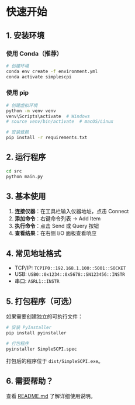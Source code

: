 # 快速开始

## 1. 安装环境

### 使用 Conda（推荐）
```bash
# 创建环境
conda env create -f environment.yml
conda activate simplescpi
```

### 使用 pip
```bash
# 创建虚拟环境
python -m venv venv
venv\Scripts\activate  # Windows
# source venv/bin/activate  # macOS/Linux

# 安装依赖
pip install -r requirements.txt
```

## 2. 运行程序

```bash
cd src
python main.py
```

## 3. 基本使用

1. **连接仪器**：在工具栏输入仪器地址，点击 Connect
2. **添加命令**：右键命令列表 → Add Item
3. **执行命令**：点击 Send 或 Query 按钮
4. **查看结果**：在右侧 I/O 面板查看响应

## 4. 常见地址格式

- TCP/IP: `TCPIP0::192.168.1.100::5001::SOCKET`
- USB: `USB0::0x1234::0x5678::SN123456::INSTR`
- 串口: `ASRL1::INSTR`

## 5. 打包程序（可选）

如果需要创建独立的可执行文件：

```bash
# 安装 PyInstaller
pip install pyinstaller

# 打包程序
pyinstaller SimpleSCPI.spec
```

打包后的程序位于 `dist/SimpleSCPI.exe`。

## 6. 需要帮助？

查看 [README.md](README.md) 了解详细使用说明。 